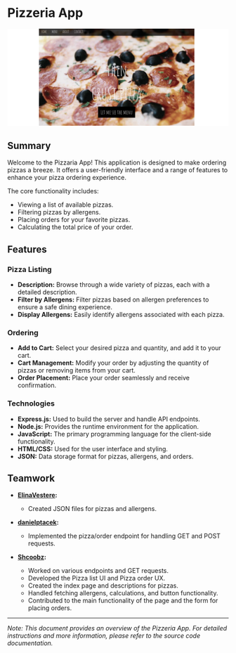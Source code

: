 # Pizzeria App

![Project Image](/backend/img/pizzeria-app.png)

## Summary

Welcome to the Pizzaria App! This application is designed to make ordering pizzas a breeze. It offers a user-friendly interface and a range of features to enhance your pizza ordering experience.

The core functionality includes:

- Viewing a list of available pizzas.
- Filtering pizzas by allergens.
- Placing orders for your favorite pizzas.
- Calculating the total price of your order.

## Features

### Pizza Listing

- **Description:** Browse through a wide variety of pizzas, each with a detailed description.
- **Filter by Allergens:** Filter pizzas based on allergen preferences to ensure a safe dining experience.
- **Display Allergens:** Easily identify allergens associated with each pizza.

### Ordering

- **Add to Cart:** Select your desired pizza and quantity, and add it to your cart.
- **Cart Management:** Modify your order by adjusting the quantity of pizzas or removing items from your cart.
- **Order Placement:** Place your order seamlessly and receive confirmation.

### Technologies

- **Express.js:** Used to build the server and handle API endpoints.
- **Node.js:** Provides the runtime environment for the application.
- **JavaScript:** The primary programming language for the client-side functionality.
- **HTML/CSS:** Used for the user interface and styling.
- **JSON:** Data storage format for pizzas, allergens, and orders.

## Teamwork

- **[ElinaVestere](https://github.com/ElinaVestere):**

  - Created JSON files for pizzas and allergens.

- **[danielptacek](https://github.com/danielptacek):**

  - Implemented the pizza/order endpoint for handling GET and POST requests.

- **[Shcoobz](https://github.com/Shcoobz):**
  - Worked on various endpoints and GET requests.
  - Developed the Pizza list UI and Pizza order UX.
  - Created the index page and descriptions for pizzas.
  - Handled fetching allergens, calculations, and button functionality.
  - Contributed to the main functionality of the page and the form for placing orders.

---

_Note: This document provides an overview of the Pizzeria App. For detailed instructions and more information, please refer to the source code documentation._
